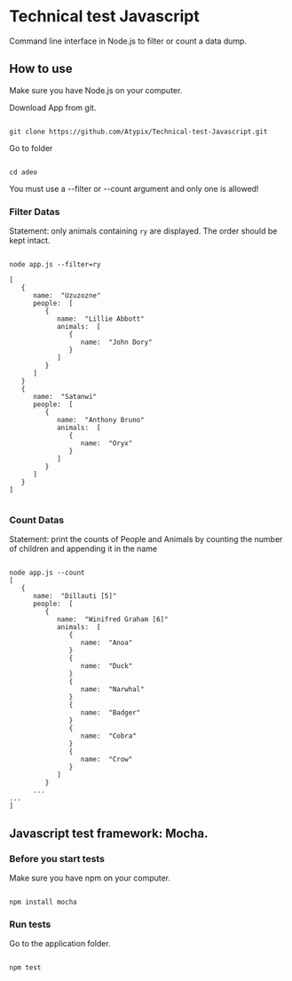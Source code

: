 # Technical test Javascript

Command line interface in Node.js to filter or count a data dump.

## How to use

Make sure you have Node.js on your computer.

Download App from git.

```shell script

git clone https://github.com/Atypix/Technical-test-Javascript.git

```

Go to folder

```shell script

cd adeo

```

You must use a --filter or --count argument and only one is allowed!

### Filter Datas

Statement: only animals containing `ry` are displayed. The order should be kept intact.

```shell script

node app.js --filter=ry

[
   {
      name:  "Uzuzozne"
      people:  [
         {
            name:  "Lillie Abbott"
            animals:  [
               {
                  name:  "John Dory"
               }
            ]
         }
      ]
   }
   {
      name:  "Satanwi"
      people:  [
         {
            name:  "Anthony Bruno"
            animals:  [
               {
                  name:  "Oryx"
               }
            ]
         }
      ]
   }
]


```

### Count Datas

Statement: print the counts of People and Animals by counting the number of children and appending it in the name

```shell script

node app.js --count
[
   {
      name:  "Dillauti [5]"
      people:  [
         {
            name:  "Winifred Graham [6]"
            animals:  [
               {
                  name:  "Anoa"
               }
               {
                  name:  "Duck"
               }
               {
                  name:  "Narwhal"
               }
               {
                  name:  "Badger"
               }
               {
                  name:  "Cobra"
               }
               {
                  name:  "Crow"
               }
            ]
         }
      ...
...
]

```

## Javascript test framework: Mocha.

### Before you start tests

Make sure you have npm on your computer.

```shell script

npm install mocha

```

### Run tests

Go to the application folder.

```shell script

npm test

```






